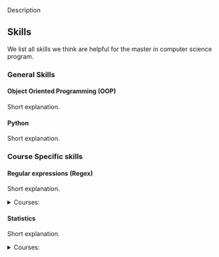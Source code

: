 
Description


## Skills

We list all skills we think are helpful for the master in computer science program.

### General Skills

#### Object Oriented Programming (OOP)
Short explanation.


#### Python
Short explanation.



### Course Specific skills

#### Regular expressions (Regex)
Short explanation.

<details>
<summary>Courses:</summary>
<b>Software Engineering</b>
<ul>
  <li>MoSIS - Modelling of Software Intensive Systems</li>
</ul>
<b>Data Science</b>
<ul>
  <li></li>
</ul>
<b>Computernetworks and Distributed Systems</b>
<ul>
  <li></li>
</ul>
</details>


#### Statistics
Short explanation.

<details>
<summary>Courses:</summary>
<b>Software Engineering</b>
<ul>
  <li></li>
</ul>
<b>Data Science</b>
<ul>
  <li></li>
</ul>
<b>Computernetworks and Distributed Systems</b>
<ul>
  <li></li>
</ul>
</details>
